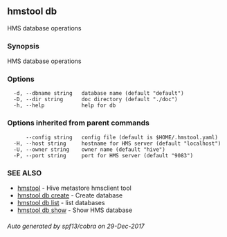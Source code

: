 ## hmstool db

HMS database operations

### Synopsis

HMS database operations

### Options

```
  -d, --dbname string   database name (default "default")
  -D, --dir string      doc directory (default "./doc")
  -h, --help            help for db
```

### Options inherited from parent commands

```
      --config string   config file (default is $HOME/.hmstool.yaml)
  -H, --host string     hostname for HMS server (default "localhost")
  -U, --owner string    owner name (default "hive")
  -P, --port string     port for HMS server (default "9083")
```

### SEE ALSO

* [hmstool](hmstool.md)	 - Hive metastore hmsclient tool
* [hmstool db create](hmstool_db_create.md)	 - Create database
* [hmstool db list](hmstool_db_list.md)	 - list databases
* [hmstool db show](hmstool_db_show.md)	 - Show HMS database

###### Auto generated by spf13/cobra on 29-Dec-2017
